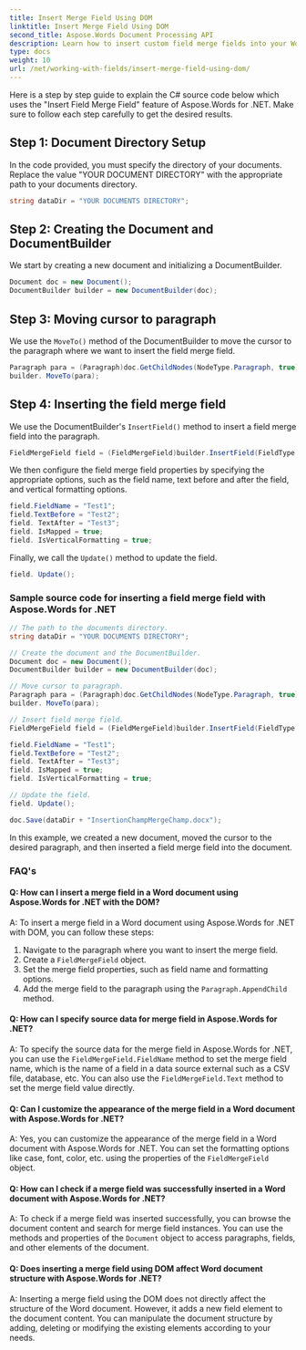 ```yaml
---
title: Insert Merge Field Using DOM
linktitle: Insert Merge Field Using DOM
second_title: Aspose.Words Document Processing API
description: Learn how to insert custom field merge fields into your Word documents with Aspose.Words for .NET.
type: docs
weight: 10
url: /net/working-with-fields/insert-merge-field-using-dom/
---
```


Here is a step by step guide to explain the C# source code below which uses the "Insert Field Merge Field" feature of Aspose.Words for .NET. Make sure to follow each step carefully to get the desired results.

## Step 1: Document Directory Setup

In the code provided, you must specify the directory of your documents. Replace the value "YOUR DOCUMENT DIRECTORY" with the appropriate path to your documents directory.

```csharp
string dataDir = "YOUR DOCUMENTS DIRECTORY";
```

## Step 2: Creating the Document and DocumentBuilder

We start by creating a new document and initializing a DocumentBuilder.

```csharp
Document doc = new Document();
DocumentBuilder builder = new DocumentBuilder(doc);
```

## Step 3: Moving cursor to paragraph

We use the `MoveTo()` method of the DocumentBuilder to move the cursor to the paragraph where we want to insert the field merge field.

```csharp
Paragraph para = (Paragraph)doc.GetChildNodes(NodeType.Paragraph, true)[0];
builder. MoveTo(para);
```

## Step 4: Inserting the field merge field

We use the DocumentBuilder's `InsertField()` method to insert a field merge field into the paragraph.

```csharp
FieldMergeField field = (FieldMergeField)builder.InsertField(FieldType.FieldMergeField, false);
```

We then configure the field merge field properties by specifying the appropriate options, such as the field name, text before and after the field, and vertical formatting options.

```csharp
field.FieldName = "Test1";
field.TextBefore = "Test2";
field. TextAfter = "Test3";
field. IsMapped = true;
field. IsVerticalFormatting = true;
```

Finally, we call the `Update()` method to update the field.

```csharp
field. Update();
```

### Sample source code for inserting a field merge field with Aspose.Words for .NET

```csharp
// The path to the documents directory.
string dataDir = "YOUR DOCUMENTS DIRECTORY";

// Create the document and the DocumentBuilder.
Document doc = new Document();
DocumentBuilder builder = new DocumentBuilder(doc);

// Move cursor to paragraph.
Paragraph para = (Paragraph)doc.GetChildNodes(NodeType.Paragraph, true)[0];
builder. MoveTo(para);

// Insert field merge field.
FieldMergeField field = (FieldMergeField)builder.InsertField(FieldType.FieldMergeField, false);

field.FieldName = "Test1";
field.TextBefore = "Test2";
field. TextAfter = "Test3";
field. IsMapped = true;
field. IsVerticalFormatting = true;

// Update the field.
field. Update();

doc.Save(dataDir + "InsertionChampMergeChamp.docx");
```

In this example, we created a new document, moved the cursor to the desired paragraph, and then inserted a field merge field into the document.

### FAQ's

#### Q: How can I insert a merge field in a Word document using Aspose.Words for .NET with the DOM?

A: To insert a merge field in a Word document using Aspose.Words for .NET with DOM, you can follow these steps:

1. Navigate to the paragraph where you want to insert the merge field.
2. Create a `FieldMergeField` object.
3. Set the merge field properties, such as field name and formatting options.
4. Add the merge field to the paragraph using the `Paragraph.AppendChild` method.

#### Q: How can I specify source data for merge field in Aspose.Words for .NET?

A: To specify the source data for the merge field in Aspose.Words for .NET, you can use the `FieldMergeField.FieldName` method to set the merge field name, which is the name of a field in a data source external such as a CSV file, database, etc. You can also use the `FieldMergeField.Text` method to set the merge field value directly.

#### Q: Can I customize the appearance of the merge field in a Word document with Aspose.Words for .NET?

A: Yes, you can customize the appearance of the merge field in a Word document with Aspose.Words for .NET. You can set the formatting options like case, font, color, etc. using the properties of the `FieldMergeField` object.

#### Q: How can I check if a merge field was successfully inserted in a Word document with Aspose.Words for .NET?

A: To check if a merge field was inserted successfully, you can browse the document content and search for merge field instances. You can use the methods and properties of the `Document` object to access paragraphs, fields, and other elements of the document.

#### Q: Does inserting a merge field using DOM affect Word document structure with Aspose.Words for .NET?

A: Inserting a merge field using the DOM does not directly affect the structure of the Word document. However, it adds a new field element to the document content. You can manipulate the document structure by adding, deleting or modifying the existing elements according to your needs.
